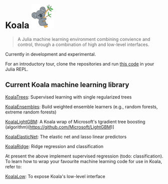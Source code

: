 # Koala ![](logo.png) 

> A Julia machine learning environment combining convience and control,
through a combination of high and low-level interfaces. 

Currently in
development and experimental.

For an introductory tour, clone the repositories and run [this code](docs/tour.jl) in your Julia REPL.

## Current Koala machine learning library

[KoalaTrees](https://github.com/ablaom/KoalaTrees.jl): Supervised learning with single regularized trees 

[KoalaEnsembles](https://github.com/ablaom/KoalaEnsembles.jl): Build weighted ensemble learners (e.g., random forests, extreme random forests)

[KoalaLightGBM](https://github.com/ablaom/KoalaLightGBM.jl): A Koala wrap of Microsoft's tgradient tree boosting (algorithm)(https://github.com/Microsoft/LightGBM)]

[KoalaElasticNet](https://github.com/ablaom/KoalaElasticNet.jl): The elastic net and lasso linear predictors

[KoalaRidge](https://github.com/ablaom/KoalaRidge.jl): Ridge regression and classification

At present the above implement supervised regression (todo:
classification). To learn how to wrap your favourite machine learning
code for use in Koala, refer to:

[KoalaLow](https://github.com/ablaom/KoalaLow.jl): To expose Koala's low-level interface
